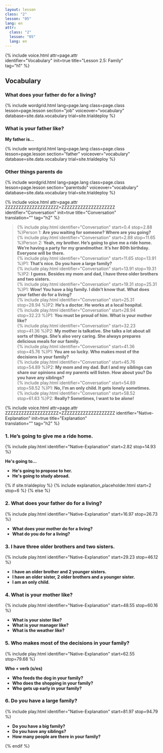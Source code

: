 ```yaml
---
layout: lesson
class: "2"
lesson: "05"
lang: en
attr:
  class: "2"
  lesson: "05"
  lang: en
---
```


{%  include voice.html attr=page.attr   
	identifier="Vocabulary"  init=true
	title="Lesson 2.5: Family"        
    tag="h1" %}

## Vocabulary

### What does your father do for a living?


{% include wordgrid.html lang=page.lang
		class=page.class 
		lesson=page.lesson 
		section="job"
		voiceover="vocabulary"
		database=site.data.vocabulary 
		trial=site.trialdeploy %}



### What is your father like?

__My father is...__

{% include wordgrid.html lang=page.lang
		class=page.class 
		lesson=page.lesson 
		section="father"
		voiceover="vocabulary"
		database=site.data.vocabulary 
		trial=site.trialdeploy %}


### Other things parents do

{% include wordgrid.html lang=page.lang
		class=page.class 
		lesson=page.lesson 
		section="parentsdo"
		voiceover="vocabulary"
		database=site.data.vocabulary 
		trial=site.trialdeploy %}



{%  include voice.html attr=page.attr    ZZZZZZZZZZZZZZZZZZZZ=ZZZZZZZZZZZZZZZZZZZZ
	identifier="Conversation"  init=true
	title="Conversation"        
	translation=""
    tag="h2" %}



> {% include play.html identifier="Conversation" start=0.4 stop=2.88 %}Person 1: __Are you waiting for someone? Where are you going?__  
> {% include play.html identifier="Conversation" start=2.88 stop=11.65 %}Person 2: __Yeah, my brother. He’s going to give me a ride home. We’re having a party for my grandmother. It’s her 80th birthday. Everyone will be there.__  
> {% include play.html identifier="Conversation" start=11.65 stop=13.91 %}P1: __That’s nice. Do you have a large family?__  
> {% include play.html identifier="Conversation" start=13.91 stop=19.31 %}P2: __I guess. Besides my mom and dad, I have three older brothers and two sisters.__  
> {% include play.html identifier="Conversation" start=19.31 stop=25.31 %}P1: __Wow! You have a big family. I didn’t know that. What does your father do for a living?__  
> {% include play.html identifier="Conversation" start=25.31 stop=28.94 %}P2: __He’s a doctor. He works at a local hospital.__  
> {% include play.html identifier="Conversation" start=28.94 stop=32.23 %}P1: __You must be proud of him. What is your mother like?__  
> {% include play.html identifier="Conversation" start=32.23 stop=41.36 %}P2: __My mother is talkative. She talks a lot about all sorts of things. She’s also very caring. She always prepares delicious meals for our family.__  
> {% include play.html identifier="Conversation" start=41.36 stop=45.76 %}P1: __You are so lucky. Who makes most of the decisions in your family?__  
> {% include play.html identifier="Conversation" start=45.76 stop=54.89 %}P2: __My mom and my dad. But I and my siblings can share our opinions and my parents will listen. How about you? Do you have any siblings?__  
> {% include play.html identifier="Conversation" start=54.89 stop=58.52 %}P1: __No, I’m an only child. It gets lonely sometimes.__  
> {% include play.html identifier="Conversation" start=58.52 stop=61.83 %}P2: __Really? Sometimes, I want to be alone!__  


{%  include voice.html attr=page.attr    ZZZZZZZZZZZZZZZZZZZZ=ZZZZZZZZZZZZZZZZZZZZ
	identifier="Native-Explanation"  init=true
	title="Explanation"        
	translation=""
    tag="h2" %}


### 1. He’s going to give me a ride home.
{% include play.html identifier="Native-Explanation" start=2.82 stop=14.93 %}

__He's going to...__

- __He's going to propose to her.__ 
- __He's going to study abroad.__ 

{% if site.trialdeploy %}
	{% include explanation_placeholder.html start=2 stop=6 %}
	{% else %}


### 2. What does your father do for a living?
{% include play.html identifier="Native-Explanation" start=16.97 stop=26.73 %}

- __What does your mother do for a living?__ 
- __What do you do for a living?__ 

### 3. I have three older brothers and two sisters.
{% include play.html identifier="Native-Explanation" start=29.23 stop=46.12 %}

- __I have an older brother and 2 younger sisters.__ 
- __I have an older sister, 2 older brothers and a younger sister.__ 
- __I am an only child.__ 


### 4.  What is your mother like?
{% include play.html identifier="Native-Explanation" start=48.55 stop=60.16 %}

 - __What is your sister like?__ 
 - __What is your manager like?__ 
 - __What is the weather like?__ 

### 5.  Who makes most of the decisions in your family?
{% include play.html identifier="Native-Explanation" start=62.55 stop=79.68 %}


__Who + verb (s/es)__

- __Who feeds the dog in your family?__ 
- __Who does the shopping in your family?__ 
- __Who gets up early in your family?__ 

### 6.  Do you have a large family?
{% include play.html identifier="Native-Explanation" start=81.97 stop=94.79 %}

- __Do you have a big family?__ 
- __Do you have any siblings?__ 
- __How many people are there in your family?__ 

{% endif %}